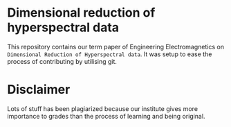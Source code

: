 # Dimensional reduction of hyperspectral data
This repository contains our term paper of Engineering Electromagnetics on `Dimensional Reduction of Hyperspectral data`. It was setup to ease the process of contributing by utilising git. 

# Disclaimer
Lots of stuff has been plagiarized because our institute gives more importance to grades than the process of learning and being original. 
